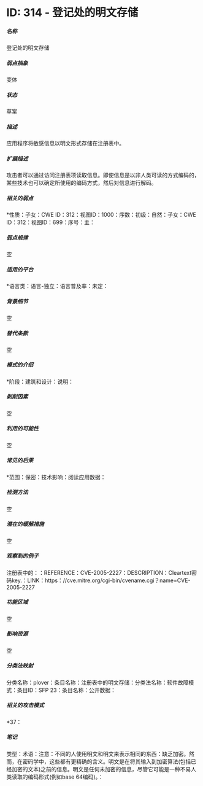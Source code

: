 # ID: 314 - 登记处的明文存储
<h5>名称</h5>登记处的明文存储
<h5>弱点抽象</h5>变体
<h5>状态</h5>草案
<h5>描述</h5>应用程序将敏感信息以明文形式存储在注册表中。
<h5>扩展描述</h5>攻击者可以通过访问注册表项读取信息。即使信息是以非人类可读的方式编码的，某些技术也可以确定所使用的编码方式，然后对信息进行解码。
<h5>相关的弱点</h5>*性质：子女：CWE ID：312：视图ID：1000：序数：初级：自然：子女：CWE ID：312：视图ID：699：序号：主：
<h5>弱点规律</h5>空
<h5>适用的平台</h5>*语言类：语言-独立：语言普及率：未定：
<h5>背景细节</h5>空
<h5>替代条款</h5>空
<h5>模式的介绍</h5>*阶段：建筑和设计：说明：
<h5>剥削因素</h5>空
<h5>利用的可能性</h5>空
<h5>常见的后果</h5>*范围：保密：技术影响：阅读应用数据：
<h5>检测方法</h5>空
<h5>潜在的缓解措施</h5>空
<h5>观察到的例子</h5>注册表中的：：REFERENCE：CVE-2005-2227：DESCRIPTION：Cleartext密码key.：LINK：https：//cve.mitre.org/cgi-bin/cvename.cgi？name=CVE-2005-2227
<h5>功能区域</h5>空
<h5>影响资源</h5>空
<h5>分类法映射</h5>分类名称：plover：条目名称：注册表中的明文存储：分类法名称：软件故障模式：条目ID：SFP 23：条目名称：公开数据：
<h5>相关的攻击模式</h5>*37：
<h5>笔记</h5>类型：术语：注意：不同的人使用明文和明文来表示相同的东西：缺乏加密。然而，在密码学中，这些都有更精确的含义。明文是在将其输入到加密算法(包括已经加密的文本)之前的信息。明文是任何未加密的信息，尽管它可能是一种不易人类读取的编码形式(例如base 64编码)。：

